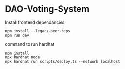 # DAO-Voting-System

Install frontend dependancies

```
npm install --legacy-peer-deps
npm run dev
```

command to run hardhat

```
npm install
npx hardhat node
npx hardhat run scripts/deploy.ts --network localhost
```
